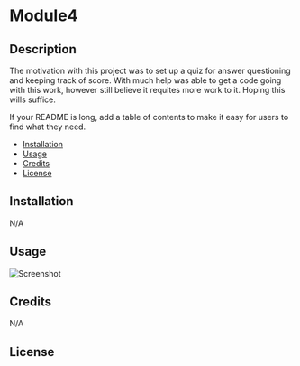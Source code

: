# Module4


## Description

The motivation with this project was to set up a quiz for answer questioning and keeping track of score. With much help was able to get a code going with this work,
however still believe it requites more work to it. Hoping this wills suffice.

If your README is long, add a table of contents to make it easy for users to find what they need.

- [Installation](#installation)
- [Usage](#usage)
- [Credits](#credits)
- [License](#license)

## Installation

N/A

## Usage

![Screenshot](../assets/screenshot.jpg)

## Credits

N/A

## License
